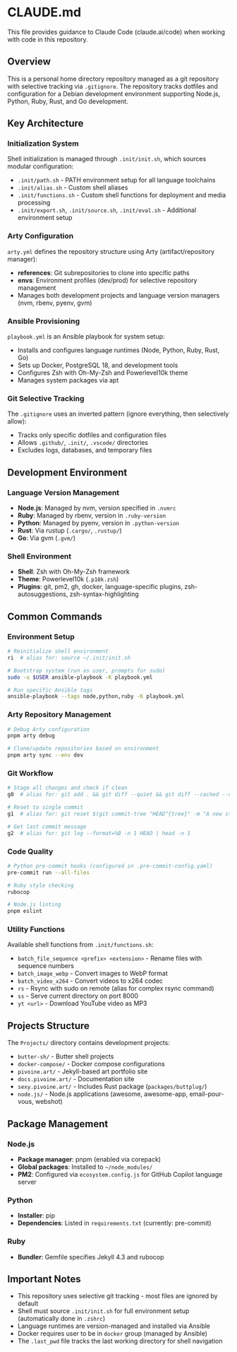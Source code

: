# CLAUDE.md

This file provides guidance to Claude Code (claude.ai/code) when working with code in this repository.

## Overview

This is a personal home directory repository managed as a git repository with selective tracking via `.gitignore`. The repository tracks dotfiles and configuration for a Debian development environment supporting Node.js, Python, Ruby, Rust, and Go development.

## Key Architecture

### Initialization System
Shell initialization is managed through `.init/init.sh`, which sources modular configuration:
- `.init/path.sh` - PATH environment setup for all language toolchains
- `.init/alias.sh` - Custom shell aliases
- `.init/functions.sh` - Custom shell functions for deployment and media processing
- `.init/export.sh`, `.init/source.sh`, `.init/eval.sh` - Additional environment setup

### Arty Configuration
`arty.yml` defines the repository structure using Arty (artifact/repository manager):
- **references**: Git subrepositories to clone into specific paths
- **envs**: Environment profiles (dev/prod) for selective repository management
- Manages both development projects and language version managers (nvm, rbenv, pyenv, gvm)

### Ansible Provisioning
`playbook.yml` is an Ansible playbook for system setup:
- Installs and configures language runtimes (Node, Python, Ruby, Rust, Go)
- Sets up Docker, PostgreSQL 18, and development tools
- Configures Zsh with Oh-My-Zsh and Powerlevel10k theme
- Manages system packages via apt

### Git Selective Tracking
The `.gitignore` uses an inverted pattern (ignore everything, then selectively allow):
- Tracks only specific dotfiles and configuration files
- Allows `.github/`, `.init/`, `.vscode/` directories
- Excludes logs, databases, and temporary files

## Development Environment

### Language Version Management
- **Node.js**: Managed by nvm, version specified in `.nvmrc`
- **Ruby**: Managed by rbenv, version in `.ruby-version`
- **Python**: Managed by pyenv, version in `.python-version`
- **Rust**: Via rustup (`.cargo/`, `.rustup/`)
- **Go**: Via gvm (`.gvm/`)

### Shell Environment
- **Shell**: Zsh with Oh-My-Zsh framework
- **Theme**: Powerlevel10k (`.p10k.zsh`)
- **Plugins**: git, pm2, gh, docker, language-specific plugins, zsh-autosuggestions, zsh-syntax-highlighting

## Common Commands

### Environment Setup
```bash
# Reinitialize shell environment
ri  # alias for: source ~/.init/init.sh

# Bootstrap system (run as user, prompts for sudo)
sudo -u $USER ansible-playbook -K playbook.yml

# Run specific Ansible tags
ansible-playbook --tags node,python,ruby -K playbook.yml
```

### Arty Repository Management
```bash
# Debug Arty configuration
pnpm arty debug

# Clone/update repositories based on environment
pnpm arty sync --env dev
```

### Git Workflow
```bash
# Stage all changes and check if clean
g0  # alias for: git add . && git diff --quiet && git diff --cached --quiet

# Reset to single commit
g1  # alias for: git reset $(git commit-tree "HEAD^{tree}" -m "A new start")

# Get last commit message
g2  # alias for: git log --format=%B -n 1 HEAD | head -n 1
```

### Code Quality
```bash
# Python pre-commit hooks (configured in .pre-commit-config.yaml)
pre-commit run --all-files

# Ruby style checking
rubocop

# Node.js linting
pnpm eslint
```

### Utility Functions
Available shell functions from `.init/functions.sh`:
- `batch_file_sequence <prefix> <extension>` - Rename files with sequence numbers
- `batch_image_webp` - Convert images to WebP format
- `batch_video_x264` - Convert videos to x264 codec
- `rs` - Rsync with sudo on remote (alias for complex rsync command)
- `ss` - Serve current directory on port 8000
- `yt <url>` - Download YouTube video as MP3

## Projects Structure

The `Projects/` directory contains development projects:
- `butter-sh/` - Butter shell projects
- `docker-compose/` - Docker compose configurations
- `pivoine.art/` - Jekyll-based art portfolio site
- `docs.pivoine.art/` - Documentation site
- `sexy.pivoine.art/` - Includes Rust package (`packages/buttplug/`)
- `node.js/` - Node.js applications (awesome, awesome-app, email-pour-vous, webshot)

## Package Management

### Node.js
- **Package manager**: pnpm (enabled via corepack)
- **Global packages**: Installed to `~/node_modules/`
- **PM2**: Configured via `ecosystem.config.js` for GitHub Copilot language server

### Python
- **Installer**: pip
- **Dependencies**: Listed in `requirements.txt` (currently: pre-commit)

### Ruby
- **Bundler**: Gemfile specifies Jekyll 4.3 and rubocop

## Important Notes

- This repository uses selective git tracking - most files are ignored by default
- Shell must source `.init/init.sh` for full environment setup (automatically done in `.zshrc`)
- Language runtimes are version-managed and installed via Ansible
- Docker requires user to be in `docker` group (managed by Ansible)
- The `.last_pwd` file tracks the last working directory for shell navigation
